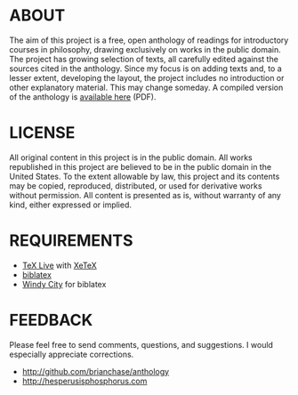 # ABOUT

The aim of this project is a free, open anthology of readings for
introductory courses in philosophy, drawing exclusively on works in
the public domain. The project has growing selection of texts, all
carefully edited against the sources cited in the anthology. Since my
focus is on adding texts and, to a lesser extent, developing the
layout, the project includes no introduction or other explanatory
material. This may change someday. A compiled version of the anthology
is [available here](http://hesperusisphosphorus.com/prj/anthology.pdf)
(PDF).

# LICENSE

All original content in this project is in the public domain. All
works republished in this project are believed to be in the public
domain in the United States. To the extent allowable by law, this
project and its contents may be copied, reproduced, distributed, or
used for derivative works without permission. All content is presented
as is, without warranty of any kind, either expressed or implied.

# REQUIREMENTS

* [TeX Live](http://www.tug.org/texlive) with [XeTeX](http://en.wikipedia.org/wiki/XeTeX)
* [biblatex](http://www.ctan.org/pkg/biblatex)
* [Windy City](http://github.com/brianchase/windycity) for biblatex

# FEEDBACK

Please feel free to send comments, questions, and suggestions. I would
especially appreciate corrections.

* http://github.com/brianchase/anthology
* http://hesperusisphosphorus.com

